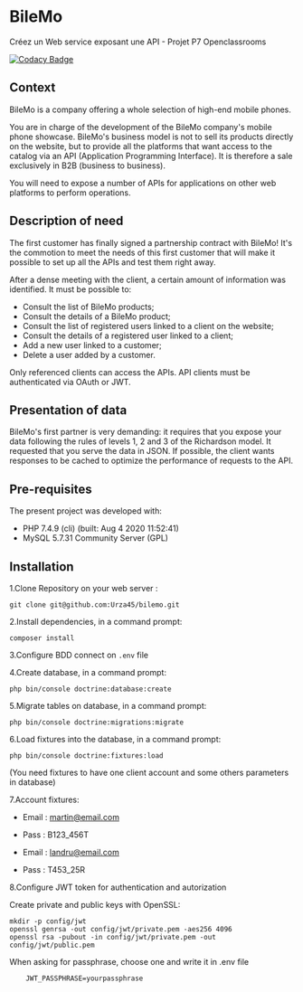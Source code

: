 # BileMo

Créez un Web service exposant une API - Projet P7 Openclassrooms

[![Codacy Badge](https://app.codacy.com/project/badge/Grade/10937bc04a524e6c90c56a18d0eac63c)](https://www.codacy.com/gh/Urza45/BileMo/dashboard?utm_source=github.com&amp;utm_medium=referral&amp;utm_content=Urza45/BileMo&amp;utm_campaign=Badge_Grade)

## Context

BileMo is a company offering a whole selection of high-end mobile phones.

You are in charge of the development of the BileMo company's mobile phone showcase. BileMo's business model is not to sell its products directly on the website, but to provide all the platforms that want access to the catalog via an API (Application Programming Interface). It is therefore a sale exclusively in B2B (business to business).

You will need to expose a number of APIs for applications on other web platforms to perform operations.

## Description of need

The first customer has finally signed a partnership contract with BileMo! It's the commotion to meet the needs of this first customer that will make it possible to set up all the APIs and test them right away.

After a dense meeting with the client, a certain amount of information was identified. It must be possible to:

- Consult the list of BileMo products;
- Consult the details of a BileMo product;
- Consult the list of registered users linked to a client on the website;
- Consult the details of a registered user linked to a client;
- Add a new user linked to a customer;
- Delete a user added by a customer.

Only referenced clients can access the APIs. API clients must be authenticated via OAuth or JWT.

## Presentation of data

BileMo's first partner is very demanding: it requires that you expose your data following the rules of levels 1, 2 and 3 of the Richardson model. It requested that you serve the data in JSON. If possible, the client wants responses to be cached to optimize the performance of requests to the API.

## Pre-requisites

The present project was developed with:

- PHP 7.4.9 (cli) (built: Aug  4 2020 11:52:41)
- MySQL  5.7.31 Community Server (GPL)

## Installation

1.Clone Repository on your web server :

```text
git clone git@github.com:Urza45/bilemo.git
```

2.Install dependencies, in a command prompt:

```text
composer install
```

3.Configure BDD connect on `.env` file

4.Create database, in a command prompt:

```text
php bin/console doctrine:database:create
```

5.Migrate tables on database, in a command prompt:

```text
php bin/console doctrine:migrations:migrate
```

6.Load fixtures into the database, in a command prompt:

```text
php bin/console doctrine:fixtures:load
```

(You need fixtures to have one client account and some others parameters in database)

7.Account fixtures:

- Email  : martin@email.com
- Pass   : B123_456T

- Email  : landru@email.com
- Pass   : T453_25R

8.Configure JWT token for authentication and autorization

Create private and public keys with OpenSSL:

```text
mkdir -p config/jwt
openssl genrsa -out config/jwt/private.pem -aes256 4096
openssl rsa -pubout -in config/jwt/private.pem -out config/jwt/public.pem
```

When asking for passphrase, choose one and write it in .env file

```text
    JWT_PASSPHRASE=yourpassphrase
```
